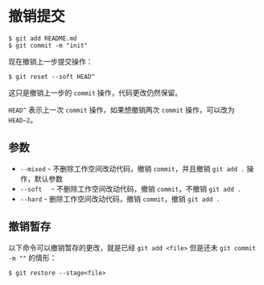 # 撤销提交

```shell
$ git add README.md
$ git commit -m "init"
```

现在撤销上一步提交操作：

```shell
$ git reset --soft HEAD^
```

这只是撤销上一步的 `commit` 操作，代码更改仍然保留。

`HEAD^` 表示上一次 `commit` 操作，如果想撤销两次 `commit` 操作，可以改为 `HEAD~2`。

## 参数

- `--mixed` - 不删除工作空间改动代码，撤销 `commit`，并且撤销 `git add .` 操作，默认参数
- `--soft  ` - 不删除工作空间改动代码，撤销 `commit`，不撤销 `git add .`
- `--hard` - 删除工作空间改动代码，撤销 `commit`，撤销 `git add .`

## 撤销暂存

以下命令可以撤销暂存的更改，就是已经 `git add <file>` 但是还未 `git commit -m ""` 的情形：

```shell
$ git restore --stage<file>
```
